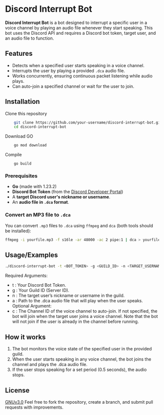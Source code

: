 # Discord Interrupt Bot

**Discord Interrupt Bot** is a bot designed to interrupt a specific user in a voice channel by playing an audio file whenever they start speaking. This bot uses the Discord API and requires a Discord bot token, target user, and an audio file to function.
## Features
- Detects when a specified user starts speaking in a voice channel.
- Interrupts the user by playing a provided `.dca` audio file.
- Works concurrently, ensuring continuous packet listening while audio plays.
- Can auto-join a specified channel or wait for the user to join.

## Installation

Clone this repository

```bash
    git clone https://github.com/your-username/discord-interrupt-bot.git
    cd discord-interrupt-bot
```

Download GO
```bash
    go mod download
```

Compile
```
    go build
```

### Prerequisites

- **Go** (made with 1.23.2)
- **Discord Bot Token** (from the [Discord Developer Portal](https://discord.com/developers/applications))
- A **target Discord user's nickname or username**.
- An **audio file in `.dca` format**.

### Convert an MP3 file to `.dca`

You can convert `.mp3` files to `.dca` using `ffmpeg` and `dca` (both tools should be installed):

```bash
ffmpeg -i yourfile.mp3 -f s16le -ar 48000 -ac 2 pipe:1 | dca > yourfile.dca
```
## Usage/Examples

```bash
./discord-interrupt-bot -t <BOT_TOKEN> -g <GUILD_ID> -n <TARGET_USERNAME> -a <AUDIO_FILE.dca> [-c <CHANNEL_ID>]
```

Required Arguments:
- t : Your Discord Bot Token.
- g : Your Guild ID (Server ID).
- n : The target user’s nickname or username in the guild.
- a : Path to the .dca audio file that will play when the user speaks.
Optional Argument:
- c : The Channel ID of the voice channel to auto-join. If not specified, the bot will join when the target user joins a voice channel. Note that the bot will not join if the user is already in the channel before running.
## How it works


1. The bot monitors the voice state of the specified user in the provided guild.
2. When the user starts speaking in any voice channel, the bot joins the channel and plays the .dca audio file.
3. If the user stops speaking for a set period (0.5 seconds), the audio stops.
## License

[GNUv3.0](https://choosealicense.com/licenses/gpl-3.0/)
Feel free to fork the repository, create a branch, and submit pull requests with improvements.


